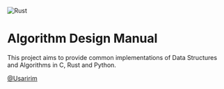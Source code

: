 ![Rust](https://github.com/UsairimIsani/adm/workflows/Rust/badge.svg)

# Algorithm Design Manual

This project aims to provide common implementations of Data Structures and Algorithms in C, Rust and Python.

[@Usaririm](https://github.com/UsairimIsani)
